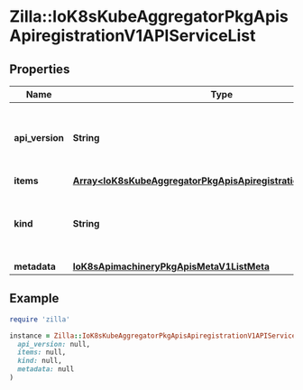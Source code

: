 # Zilla::IoK8sKubeAggregatorPkgApisApiregistrationV1APIServiceList

## Properties

| Name | Type | Description | Notes |
| ---- | ---- | ----------- | ----- |
| **api_version** | **String** | APIVersion defines the versioned schema of this representation of an object. Servers should convert recognized schemas to the latest internal value, and may reject unrecognized values. More info: https://git.k8s.io/community/contributors/devel/sig-architecture/api-conventions.md#resources | [optional] |
| **items** | [**Array&lt;IoK8sKubeAggregatorPkgApisApiregistrationV1APIService&gt;**](IoK8sKubeAggregatorPkgApisApiregistrationV1APIService.md) | Items is the list of APIService |  |
| **kind** | **String** | Kind is a string value representing the REST resource this object represents. Servers may infer this from the endpoint the client submits requests to. Cannot be updated. In CamelCase. More info: https://git.k8s.io/community/contributors/devel/sig-architecture/api-conventions.md#types-kinds | [optional] |
| **metadata** | [**IoK8sApimachineryPkgApisMetaV1ListMeta**](IoK8sApimachineryPkgApisMetaV1ListMeta.md) |  | [optional] |

## Example

```ruby
require 'zilla'

instance = Zilla::IoK8sKubeAggregatorPkgApisApiregistrationV1APIServiceList.new(
  api_version: null,
  items: null,
  kind: null,
  metadata: null
)
```

